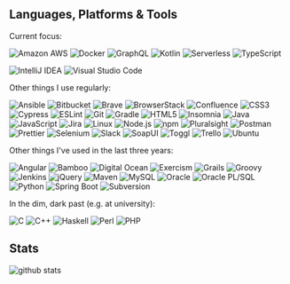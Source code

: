 <!--
**kaije/kaije** is a ✨ _special_ ✨ repository because its `README.md` (this file) appears on your GitHub profile.

Here are some ideas to get you started:

- 🔭 I’m currently working on ...
- 🌱 I’m currently learning ...
- 👯 I’m looking to collaborate on ...
- 🤔 I’m looking for help with ...
- 💬 Ask me about ...
- 📫 How to reach me: ...
- 😄 Pronouns: ...
- ⚡ Fun fact: ...
-->

## Languages, Platforms & Tools

Current focus:

<p>  
  <img alt="Amazon AWS" src="https://img.shields.io/badge/Amazon AWS-232F3E?logo=amazon-aws&logoColor=white&style=for-the-badge" />
  <img alt="Docker" src="https://img.shields.io/badge/Docker-2496ED?logo=docker&logoColor=white&style=for-the-badge" />  
  <img alt="GraphQL" src="https://img.shields.io/badge/GraphQL-E10098?logo=graphql&logoColor=white&style=for-the-badge" />   
  <img alt="Kotlin" src="https://img.shields.io/badge/Kotlin-0095D5?logo=kotlin&logoColor=white&style=for-the-badge" />  
  <img alt="Serverless" src="https://img.shields.io/badge/Serverless-FD5750?logo=serverless&logoColor=white&style=for-the-badge" />   
  <img alt="TypeScript" src="https://img.shields.io/badge/TypeScript-007ACC?logo=typescript&logoColor=white&style=for-the-badge" />   
</p>

<p>
  <img alt="IntelliJ IDEA" src="https://img.shields.io/badge/IntelliJ IDEA-000000?logo=intellij-idea&logoColor=white&style=for-the-badge" />  
  <img alt="Visual Studio Code" src="https://img.shields.io/badge/Visual Studio Code-007ACC?logo=visual-studio-code&logoColor=white&style=for-the-badge" />
</p>

Other things I use regularly:

<p>
  <img alt="Ansible" src="https://img.shields.io/badge/Ansible-EE0000?logo=ansible&logoColor=white&style=for-the-badge" />   
  <img alt="Bitbucket" src="https://img.shields.io/badge/Bitbucket-0052CC?logo=bitbucket&logoColor=white&style=for-the-badge" />    
  <img alt="Brave" src="https://img.shields.io/badge/Brave-FB542B?logo=brave&logoColor=white&style=for-the-badge" />  
  <img alt="BrowserStack" src="https://img.shields.io/badge/BrowserStack-232F3E?logo=browserstack&logoColor=white&style=for-the-badge" />  
  <img alt="Confluence" src="https://img.shields.io/badge/Confluence-172B4D?logo=confluence&logoColor=white&style=for-the-badge" />   
  <img alt="CSS3" src="https://img.shields.io/badge/CSS3-1572B6?logo=css3&logoColor=white&style=for-the-badge" />    
  <img alt="Cypress" src="https://img.shields.io/badge/Cypress-17202C?logo=cypress&logoColor=white&style=for-the-badge" />
  <img alt="ESLint" src="https://img.shields.io/badge/ESLint-4B32C3?logo=eslint&logoColor=white&style=for-the-badge" />  
  <img alt="Git" src="https://img.shields.io/badge/Git-F05032?logo=git&logoColor=white&style=for-the-badge" />  
  <img alt="Gradle" src="https://img.shields.io/badge/Gradle-02303A?logo=gradle&logoColor=white&style=for-the-badge" />     
  <img alt="HTML5" src="https://img.shields.io/badge/HTML5-E34F26?logo=html5&logoColor=white&style=for-the-badge" />  
  <img alt="Insomnia" src="https://img.shields.io/badge/Insomnia-5849BE?logo=insomnia&logoColor=white&style=for-the-badge" />   
  <img alt="Java" src="https://img.shields.io/badge/Java-007396?logo=java&logoColor=white&style=for-the-badge" />  
  <img alt="JavaScript" src="https://img.shields.io/badge/JavaScript-F7DF1E?logo=javascript&logoColor=white&style=for-the-badge" />   
  <img alt="Jira" src="https://img.shields.io/badge/Jira-0052CC?logo=jira&logoColor=white&style=for-the-badge" />   
  <img alt="Linux" src="https://img.shields.io/badge/Linux-FCC624?logo=linux&logoColor=white&style=for-the-badge" />  
  <img alt="Node.js" src="https://img.shields.io/badge/Node.js-339933?logo=Node.js&logoColor=white&style=for-the-badge" />  
  <img alt="npm" src="https://img.shields.io/badge/NPM-CB3837?logo=NPM&logoColor=white&style=for-the-badge" />
  <img alt="Pluralsight" src="https://img.shields.io/badge/Pluralsight-F15B2A?logo=pluralsight&logoColor=white&style=for-the-badge" />   
  <img alt="Postman" src="https://img.shields.io/badge/Postman-FF6C37?logo=postman&logoColor=white&style=for-the-badge" />   
  <img alt="Prettier" src="https://img.shields.io/badge/Prettier-F7B93E?logo=prettier&logoColor=white&style=for-the-badge" />  
  <img alt="Selenium" src="https://img.shields.io/badge/Selenium-green?logo=selenium&logoColor=white&style=for-the-badge" />  
  <img alt="Slack" src="https://img.shields.io/badge/Slack-4A154B?logo=slack&logoColor=white&style=for-the-badge" />  
  <img alt="SoapUI" src="https://img.shields.io/badge/SoapUI-FCDC00?logo=soapui&logoColor=white&style=for-the-badge" />   
  <img alt="Toggl" src="https://img.shields.io/badge/Toggl-E01B22?logo=toggl&logoColor=white&style=for-the-badge" />     
  <img alt="Trello" src="https://img.shields.io/badge/Trello-0079BF?logo=trello&logoColor=white&style=for-the-badge" />    
  <img alt="Ubuntu" src="https://img.shields.io/badge/Ubuntu-E95420?logo=ubuntu&logoColor=white&style=for-the-badge" />   
</p>

Other things I've used in the last three years:

<p> 
  <img alt="Angular" src="https://img.shields.io/badge/Angular-DD0031?logo=angular&logoColor=white&style=for-the-badge" /> 
  <img alt="Bamboo" src="https://img.shields.io/badge/Bamboo-0052CC?logo=bamboo&logoColor=white&style=for-the-badge" /> 
  <img alt="Digital Ocean" src="https://img.shields.io/badge/DigitalOcean-0080FF?logo=digitalocean&logoColor=white&style=for-the-badge" />  
  <img alt="Exercism" src="https://img.shields.io/badge/Exercism-009CAB?logo=exercism&logoColor=white&style=for-the-badge" />    
  <img alt="Grails" src="https://img.shields.io/badge/Grails-green?logo=grails&logoColor=white&style=for-the-badge" />
  <img alt="Groovy" src="https://img.shields.io/badge/Groovy-4298B8?logo=groovy&logoColor=white&style=for-the-badge" />   
  <img alt="Jenkins" src="https://img.shields.io/badge/Jenkins-D24939?logo=jenkins&logoColor=white&style=for-the-badge" />     
  <img alt="jQuery" src="https://img.shields.io/badge/jQuery-0769AD?logo=jquery&logoColor=white&style=for-the-badge" />    
  <img alt="Maven" src="https://img.shields.io/badge/Maven-C71A36?logo=apache-maven&logoColor=white&style=for-the-badge" />  
  <img alt="MySQL" src="https://img.shields.io/badge/mysql-4479A1?logo=mysql&logoColor=white&style=for-the-badge" />   
  <img alt="Oracle" src="https://img.shields.io/badge/Oracle-F80000?logo=oracle&logoColor=white&style=for-the-badge" />   
  <img alt="Oracle PL/SQL" src="https://img.shields.io/badge/Oracle PL/SQL-F80000?logo=oracle&logoColor=white&style=for-the-badge" />    
  <img alt="Python" src="https://img.shields.io/badge/Python-3776AB?logo=python&logoColor=white&style=for-the-badge" />   
  <img alt="Spring Boot" src="https://img.shields.io/badge/Spring Boot-6DB33F?logo=Spring&logoColor=white&style=for-the-badge" />        
  <img alt="Subversion" src="https://img.shields.io/badge/Subversion-809CC9?logo=subversion&logoColor=white&style=for-the-badge" />  
</p>

In the dim, dark past (e.g. at university):

<p> 
  <img alt="C" src="https://img.shields.io/badge/C-A8B9CC?logo=c&logoColor=white&style=for-the-badge" /> 
  <img alt="C++" src="https://img.shields.io/badge/C++-00599C?logo=c%2B%2B&logoColor=white&style=for-the-badge" />
  <img alt="Haskell" src="https://img.shields.io/badge/Haskell-5D4F85?logo=haskell&logoColor=white&style=for-the-badge" />     
  <img alt="Perl" src="https://img.shields.io/badge/Perl-39457E?logo=perl&logoColor=white&style=for-the-badge" />     
  <img alt="PHP" src="https://img.shields.io/badge/PHP-777BB4?logo=php&logoColor=white&style=for-the-badge" />      
</p>

## Stats

<!-- ![Top languages](https://github-readme-stats.vercel.app/api/top-langs/?username=kaije&theme=vue-dark) -->

![github stats](https://github-readme-stats.vercel.app/api?username=kaije&theme=vue-dark&show_icons=true&count_private=true)
